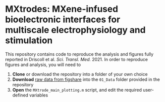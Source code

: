 # MXtrodes: MXene-infused bioelectronic interfaces for multiscale electrophysiology and stimulation

This repository contains code to reproduce the analysis and figures fully reported in Driscoll et al. *Sci. Transl. Med.* 2021. In order to reproduce figures and analysis, you will need to 

1. **Clone** or download the repository into a folder of your own choice
2. **Download** [raw data from figshare](10.6084/m9.figshare.15036012) into the `01_Data` folder provided in the repository
3. **Open** the `MXtrode_main_plotting.m` script, and edit the required user-defined variables
